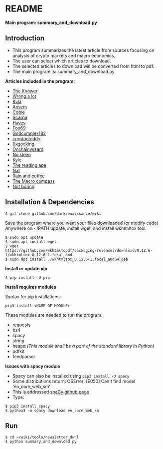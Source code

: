 # README

**Main program: summary_and_download.py**

## Introduction

- This program summarizes the latest article from sources focusing on
analysis of crypto markets and macro economics.
- The user can select which articles to download.
- The selected articles to download will be converted from html to pdf.
- The main program is: summary_and_download.py

**Articles included in the program:**

* [The Knower](https://theknower.substack.com/archive)
* [Wrong a lot](https://wrongalot.substack.com/archive)
* [Kyla](https://kyla.substack.com/archive)
* [Ansem](https://blknoiz06.substack.com/archive)
* [Cobie](https://cobie.substack.com/archive)
* [Scarpa](https://medium.com/@TraderScarpa/)
* [Hayes](https://cryptohayes.medium.com/)
* [Foo69](https://fooo69.medium.com/)
* [Godcomplex182](https://medium.com/@godcomplex182/)
* [cryptocreddy](https://medium.com/@cryptocreddy/)
* [0xgodking](https://medium.com/@0xgodking/)
* [Onchainwizard](https://onchainwizard.substack.com/archive)
* [No sleep](https://nosleep.substack.com/archive)
* [Kyle](https://0xfren.substack.com/archive)
* [The reading ape](https://thereadingape.substack.com/archive)
* [Nat](https://crypto.nateliason.com/)
* [Rain and coffee](https://rainandcoffee.substack.com/archive)
* [The Macro compass](https://themacrocompass.substack.com/archive)
* [Not boring](https://www.notboring.co/)

## Installation & Dependencies
```
$ git clone github.com/darkrenaissance/wiki
```

Save the program where you want your files downloaded (or modify code)
Anywhere on ~/PATH update, install wget, and install wkhtmltox tool:

```
$ sudo apt update
$ sudo apt install wget
$ wget https://github.com/wkhtmltopdf/packaging/releases/download/0.12.6-1/wkhtmltox_0.12.6-1.focal_amd
$ sudo apt install ./wkhtmltox_0.12.6-1.focal_amd64.deb
```

**Install or update pip**

`$ pip install -U pip`

**Install requires modules**

Syntax for pip installations:

`pip3 install <NAME OF MODULE>`

These modules are needed to run the program:
- requests
- bs4
- spacy
- string
- heapq *(This module shall be a part of the standard library in Python)*
- pdfkit
- feedparser

**Issues with spacy module**

- Spacy can also be installed using `pip3 install -U spacy`
- Some distributions return: OSError: [E050] Can't find model 'en_core_web_sm'
- This is addressed [spaCy github page](https://github.com/explosion/spaCy/issues/4577)
- Type:
```
$ pip3 install spacy
$ python3 -m spacy download en_core_web_sm
```

## Run
```
$ cd ~/wiki/tools/newsletter_dwnl
$ python summary_and_download.py
```
